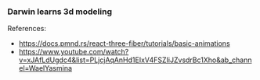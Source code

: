 ### Darwin learns 3d modeling

References:
* https://docs.pmnd.rs/react-three-fiber/tutorials/basic-animations
* https://www.youtube.com/watch?v=xJAfLdUgdc4&list=PLjcjAqAnHd1EIxV4FSZIiJZvsdrBc1Xho&ab_channel=WaelYasmina